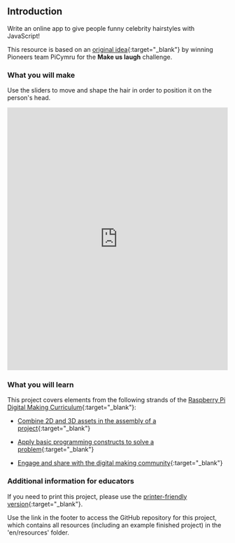 ## Introduction

Write an online app to give people funny celebrity hairstyles with JavaScript!

This resource is based on an [original idea](https://www.youtube.com/watch?v=ghH49nqPFo0&feature=youtu.be){:target="_blank"} by winning Pioneers team PiCymru for the **Make us laugh** challenge.

### What you will make

Use the sliders to move and shape the hair in order to position it on the person's head.

<iframe src="https://trinket.io/embed/html/507e9028be?outputOnly=true" width="100%" height="600" frameborder="0" marginwidth="0" marginheight="0" allowfullscreen></iframe>

### What you will learn

This project covers elements from the following strands of the [Raspberry Pi Digital Making Curriculum](http://rpf.io/curriculum){:target="_blank"}:

+ [Combine 2D and 3D assets in the assembly of a project](https://curriculum.raspberrypi.org/design/builder/){:target="_blank"}

+ [Apply basic programming constructs to solve a problem](https://curriculum.raspberrypi.org/programming/builder/){:target="_blank"}

+ [Engage and share with the digital making community](https://curriculum.raspberrypi.org/community-and-sharing/creator/){:target="_blank"}

### Additional information for educators

If you need to print this project, please use the [printer-friendly version](https://projects.raspberrypi.org/en/projects/hair-today/print){:target="_blank"}.

Use the link in the footer to access the GitHub repository for this project, which contains all resources (including an example finished project) in the 'en/resources' folder.
